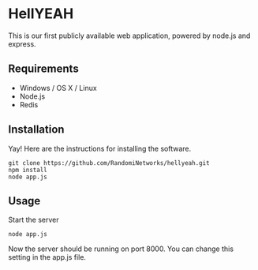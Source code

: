 HellYEAH
============

This is our first publicly available web application, powered by node.js and express.

Requirements
-------

- Windows / OS X / Linux
- Node.js
- Redis


Installation
-------

Yay! Here are the instructions for installing the software.

    git clone https://github.com/RandomiNetworks/hellyeah.git
    npm install
    node app.js


Usage
-------

Start the server

    node app.js
Now the server should be running on port 8000. You can change this setting in the app.js file.